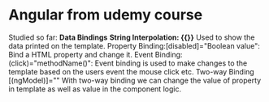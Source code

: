 # Angular from udemy course


Studied so far:
<b>Data Bindings</b>
<b>String Interpolation: {{}}</b>
Used to show the data printed on the template.
Property Binding:[disabled]="Boolean value": Bind a HTML property and change it.
Event Binding:(click)="methodName()": Event binding is used to make changes to the template based on the users event the mouse click etc.
Two-way Binding [(ngModel)]=""
With two-way binding we can change the value of property in template as well as value in the component logic.
